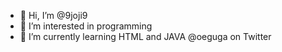 - 👋 Hi, I’m @9joji9
- 👀 I’m interested in programming
- 🌱 I’m currently learning HTML and JAVA
   @oeguga on Twitter

